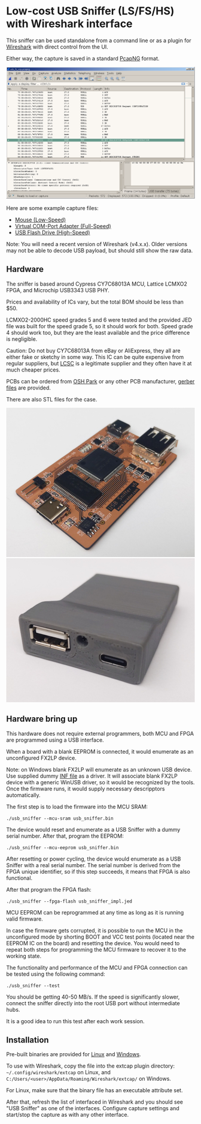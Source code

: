 # Low-cost USB Sniffer (LS/FS/HS) with Wireshark interface

This sniffer can be used standalone from a command line or as a plugin for
[Wireshark](https://www.wireshark.org/) with direct control from the UI.

Either way, the capture is saved in a standard [PcapNG](https://pcapng.com/) format.

![Wireshark UI](doc/wireshark.png)

Here are some example capture files:

 * [Mouse (Low-Speed)](doc/usb_ls_mouse.pcapng)
 * [Virtual COM-Port Adapter (Full-Speed)](doc/usb_fs_vcp.pcapng)
 * [USB Flash Drive (High-Speed)](doc/usb_hs_flash_drive.pcapng)

Note: You will need a recent version of Wireshark (v4.x.x). Older versions may
not be able to decode USB payload, but should still show the raw data.

## Hardware

The sniffer is based around Cypress CY7C68013A MCU, Lattice LCMXO2 FPGA, and
Microchip USB3343 USB PHY.

Prices and availability of ICs vary, but the total BOM should be less than $50.

LCMXO2-2000HC speed grades 5 and 6 were tested and the provided JED file was built
for the speed grade 5, so it should work for both. Speed grade 4 should work too,
but they are the least available and the price difference is negligible.

Caution: Do not buy CY7C68013A from eBay or AliExpress, they all are either fake
or sketchy in some way. This IC can be quite expensive from regular suppliers,
but [LCSC](https://www.lcsc.com/) is a legitimate supplier and they often have
it at much cheaper prices.

PCBs can be ordered from [OSH Park](https://oshpark.com/shared_projects/avWPFMNs)
or any other PCB manufacturer, [gerber files](bin/usb-sniffer-gerbers.zip) are provided.

There are also STL files for the case.

![Bare PCB](doc/pcb.jpg) ![3D Printed Case](doc/case.jpg)

## Hardware bring up

This hardware does not require external programmers, both MCU and FPGA are programmed
using a USB interface.

When a board with a blank EEPROM is connected, it would enumerate as an unconfigured
FX2LP device.

Note: on Windows blank FX2LP will enumerate as an unknown USB device. Use supplied
dummy [INF file](bin/blank_fx2lp.inf) as a driver. It will associate blank FX2LP device
with a generic WinUSB driver, so it would be recognized by the tools. Once the firmware
runs, it would supply necessary descripptors automatically.

The first step is to load the firmware into the MCU SRAM:
```
./usb_sniffer --mcu-sram usb_sniffer.bin
```

The device would reset and enumerate as a USB Sniffer with a dummy serial number. After that,
program the EEPROM:
```
./usb_sniffer --mcu-eeprom usb_sniffer.bin
```

After resetting or power cycling, the device would enumerate as a USB Sniffer with a
real serial number. The serial number is derived from the FPGA unique identifier,
so if this step succeeds, it means that FPGA is also functional.

After that program the FPGA flash:
```
./usb_sniffer --fpga-flash usb_sniffer_impl.jed
```

MCU EEPROM can be reprogrammed at any time as long as it is running valid firmware.

In case the firmware gets corrupted, it is possible to run the MCU in the unconfigured
mode by shorting BOOT and VCC test points (located near the EEPROM IC on the board) and
resetting the device. You would need to repeat both steps for programming the MCU
firmware to recover it to the working state.

The functionality and performance of the MCU and FPGA connection can be tested using
the following command:
```
./usb_sniffer --test
```
You should be getting 40-50 MB/s. If the speed is significantly slower, connect the
sniffer directly into the root USB port without intermediate hubs.

It is a good idea to run this test after each work session.

## Installation

Pre-built binaries are provided for [Linux](bin/usb_sniffer_linux) and
[Windows](usb_sniffer_win.exe).

To use with Wireshark, copy the file into the extcap plugin directory:
`~/.config/wireshark/extcap` on Linux, and
`C:/Users/<user>/AppData/Roaming/Wireshark/extcap/` on Windows.

For Linux, make sure that the binary file has an executable attribute set.

After that, refresh the list of interfaced in Wireshark and you should see
"USB Sniffer" as one of the interfaces. Configure capture settings and start/stop
the capture as with any other interface.

